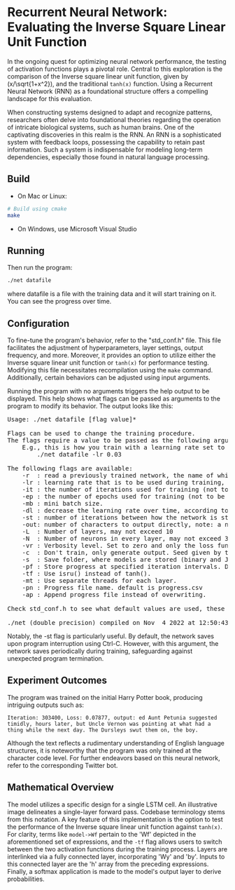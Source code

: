# Recurrent Neural Network: Evaluating the Inverse Square Linear Unit Function

In the ongoing quest for optimizing neural network performance, the testing of activation functions plays a pivotal role. Central to this exploration is the comparison of the Inverse square linear unit function, given by \(x/\sqrt{1+x^2}\), and the traditional `tanh(x)` function. Using a Recurrent Neural Network (RNN) as a foundational structure offers a compelling landscape for this evaluation. 

When constructing systems designed to adapt and recognize patterns, researchers often delve into foundational theories regarding the operation of intricate biological systems, such as human brains. One of the captivating discoveries in this realm is the RNN. An RNN is a sophisticated system with feedback loops, possessing the capability to retain past information. Such a system is indispensable for modeling long-term dependencies, especially those found in natural language processing.

## Build 

* On Mac or Linux:
```Bash
# Build using cmake
make
```

* On Windows, use Microsoft Visual Studio 

## Running

Then run the program:
```Bash
./net datafile 
```

where datafile is a file with the training data and it will start training on it. You can see the progress 
over time. 

## Configuration

To fine-tune the program's behavior, refer to the "std_conf.h" file. This file facilitates the adjustment of hyperparameters, layer settings, output frequency, and more. Moreover, it provides an option to utilize either the Inverse square linear unit function or `tanh(x)` for performance testing. Modifying this file necessitates recompilation using the `make` command. Additionally, certain behaviors can be adjusted using input arguments.

Running the program with no arguments triggers the help output to be displayed. This help shows what flags can be
passed as arguments to the program to modify its behavior. The output looks like this:

<pre>
Usage: ./net datafile [flag value]*

Flags can be used to change the training procedure.
The flags require a value to be passed as the following argument.
    E.g., this is how you train with a learning rate set to 0.03:
        ./net datafile -lr 0.03

The following flags are available:
    -r  : read a previously trained network, the name of which is currently configured to be 'lstm_net.net'.
    -lr : learning rate that is to be used during training, see the example above.
    -it : the number of iterations used for training (not to be confused with epochs).
    -ep : the number of epochs used for training (not to be confused with iterations).
    -mb : mini batch size.
    -dl : decrease the learning rate over time, according to lr(n+1) <- lr(n) / (1 + n/value).
    -st : number of iterations between how the network is stored during training. If 0 only stored once after training.
    -out: number of characters to output directly, note: a network and a datafile must be provided.
    -L  : Number of layers, may not exceed 10
    -N  : Number of neurons in every layer, may not exceed 300
    -vr : Verbosity level. Set to zero and only the loss function after and not during training will be printed.
    -c  : Don't train, only generate output. Seed given by the value. If -r is used, datafile is not considered.
    -s  : Save folder, where models are stored (binary and JSON).
    -pf : Store progress at specified iteration intervals. Default is 1000
    -tf : Use isru() instead of tanh().
    -mt : Use separate threads for each layer.
    -pn : Progress file name. default is progress.csv
    -ap : Append progress file instead of overwriting.

Check std_conf.h to see what default values are used, these are set during compilation.

./net (double precision) compiled on Nov  4 2022 at 12:50:43 with Ubuntu Clang 14.0.0
</pre>

Notably, the -st flag is particularly useful. By default, the network saves upon program interruption using Ctrl-C. However, with this argument, the network saves periodically during training, safeguarding against unexpected program termination.

## Experiment Outcomes

The program was trained on the initial Harry Potter book, producing intriguing outputs such as:

```vbnet
Iteration: 303400, Loss: 0.07877, output: ed Aunt Petunia suggested
timidly, hours later, but Uncle Vernon was pointing at what had a thing while the next day. The Dursleys swut them on, the boy.
```
Although the text reflects a rudimentary understanding of English language structures, it is noteworthy that the program was only trained at the character code level. For further endeavors based on this neural network, refer to the corresponding Twitter bot.

## Mathematical Overview

The model utilizes a specific design for a single LSTM cell. An illustrative image delineates a single-layer forward pass. Codebase terminology stems from this notation. A key feature of this implementation is the option to test the performance of the Inverse square linear unit function against `tanh(x)`. For clarity, terms like `model->Wf` pertain to the 'Wf' depicted in the aforementioned set of expressions, and the `-tf` flag allows users to switch between the two activation functions during the training process. Layers are interlinked via a fully connected layer, incorporating 'Wy' and 'by'. Inputs to this connected layer are the 'h' array from the preceding expressions. Finally, a softmax application is made to the model's output layer to derive probabilities.
